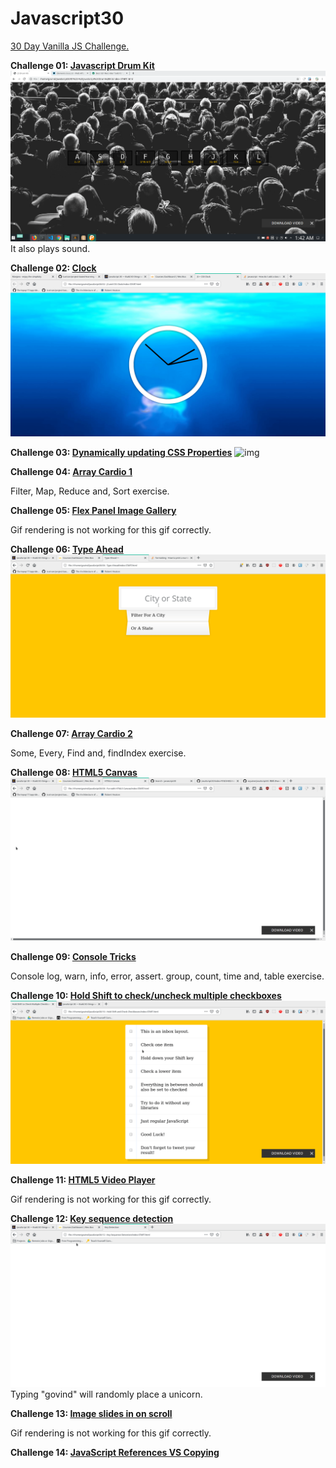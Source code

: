 # Javascript30
[30 Day Vanilla JS Challenge.](https://javascript30.com/)


**Challenge 01: [Javascript Drum Kit](https://codepen.io/gov-vj/pen/gOOaWdN)**
![Drum Kit](https://github.com/gov-vj/Javascript30/blob/master/recordings/ex01.gif)
It also plays sound.

**Challenge 02: [Clock](https://codepen.io/gov-vj/pen/rNNOwBp)**
![Clock](https://github.com/gov-vj/Javascript30/blob/master/recordings/ex02.gif)

**Challenge 03: [Dynamically updating CSS Properties](https://codepen.io/gov-vj/pen/poojwyr)**
![img](https://github.com/gov-vj/Javascript30/blob/master/recordings/ex03.gif)

**Challenge 04: [Array Cardio 1](https://codepen.io/gov-vj/pen/rNNOwKq?editors=1112)**

Filter, Map, Reduce and, Sort exercise.

**Challenge 05: [Flex Panel Image Gallery](https://codepen.io/gov-vj/pen/jOObwza)**

Gif rendering is not working for this gif correctly.


**Challenge 06: [Type Ahead](https://codepen.io/gov-vj/pen/BaaoZqR)**
![img](https://github.com/gov-vj/Javascript30/blob/master/recordings/ex06.gif)

**Challenge 07: [Array Cardio 2](https://codepen.io/gov-vj/pen/wvvKeQe?editors=0002)**

Some, Every, Find and, findIndex exercise.

**Challenge 08: [HTML5 Canvas](https://codepen.io/gov-vj/pen/oNNjwmg)**
![img](https://github.com/gov-vj/Javascript30/blob/master/recordings/ex08.gif)


**Challenge 09: [Console Tricks]()**

Console log, warn, info, error, assert. group, count, time and, table exercise.

**Challenge 10: [Hold Shift to check/uncheck multiple checkboxes]()**
![img](https://github.com/gov-vj/Javascript30/blob/master/recordings/ex10.gif)

**Challenge 11: [HTML5 Video Player]()**

Gif rendering is not working for this gif correctly.

**Challenge 12: [Key sequence detection]()**
![img](https://github.com/gov-vj/Javascript30/blob/master/recordings/ex12.gif)
Typing "govind" will randomly place a unicorn.

**Challenge 13: [Image slides in on scroll]()**

Gif rendering is not working for this gif correctly.

**Challenge 14: [JavaScript References VS Copying]()**